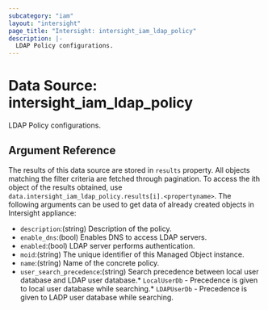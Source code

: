 ```yaml
---
subcategory: "iam"
layout: "intersight"
page_title: "Intersight: intersight_iam_ldap_policy"
description: |-
  LDAP Policy configurations.
---
```


# Data Source: intersight_iam_ldap_policy
LDAP Policy configurations.
## Argument Reference
The results of this data source are stored in `results` property.
All objects matching the filter criteria are fetched through pagination.
To access the ith object of the results obtained, use `data.intersight_iam_ldap_policy.results[i].<propertyname>`.
The following arguments can be used to get data of already created objects in Intersight appliance:
* `description`:(string) Description of the policy. 
* `enable_dns`:(bool) Enables DNS to access LDAP servers. 
* `enabled`:(bool) LDAP server performs authentication. 
* `moid`:(string) The unique identifier of this Managed Object instance. 
* `name`:(string) Name of the concrete policy. 
* `user_search_precedence`:(string) Search precedence between local user database and LDAP user database.* `LocalUserDb` - Precedence is given to local user database while searching.* `LDAPUserDb` - Precedence is given to LADP user database while searching. 
 